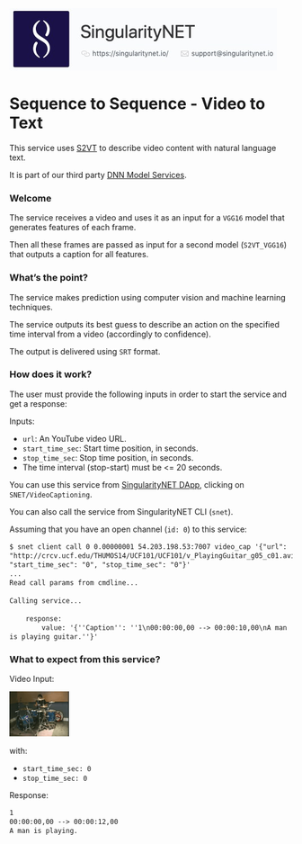 [issue-template]: ../../../issues/new?template=BUG_REPORT.md
[feature-template]: ../../../issues/new?template=FEATURE_REQUEST.md

![singnetlogo](../assets/singnet-logo.jpg?raw=true 'SingularityNET')

# Sequence to Sequence - Video to Text

This service uses [S2VT](https://vsubhashini.github.io/s2vt.html) to describe video content with natural language text.

It is part of our third party [DNN Model Services](https://github.com/singnet/dnn-model-services).

### Welcome

The service receives a video and uses it as an input for a `VGG16` model that generates features of each frame.

Then all these frames are passed as input for a second model (`S2VT_VGG16`) that outputs a caption for all features.

### What’s the point?

The service makes prediction using computer vision and machine learning techniques.

The service outputs its best guess to describe an action on the specified time interval from 
a video (accordingly to confidence).

The output is delivered using `SRT` format.

### How does it work?

The user must provide the following inputs in order to start the service and get a response:

Inputs:
  - `url`: An YouTube video URL.
  - `start_time_sec`: Start time position, in seconds.
  - `stop_time_sec`: Stop time position, in seconds.
  - The time interval (stop-start) must be <= 20 seconds.

You can use this service from [SingularityNET DApp](http://beta.singularitynet.io/), clicking on `SNET/VideoCaptioning`.

You can also call the service from SingularityNET CLI (`snet`).

Assuming that you have an open channel (`id: 0`) to this service:

```
$ snet client call 0 0.00000001 54.203.198.53:7007 video_cap '{"url": "http://crcv.ucf.edu/THUMOS14/UCF101/UCF101/v_PlayingGuitar_g05_c01.avi", "start_time_sec": "0", "stop_time_sec": "0"}'
...
Read call params from cmdline...

Calling service...

    response:
        value: '{''Caption'': ''1\n00:00:00,00 --> 00:00:10,00\nA man is playing guitar.''}'
```

### What to expect from this service?

Video Input:

![Drums Splash 1](../assets/users_guide/playing_drums.gif)

with:
- `start_time_sec: 0`
- `stop_time_sec: 0`

Response:
```
1
00:00:00,00 --> 00:00:12,00
A man is playing.
```